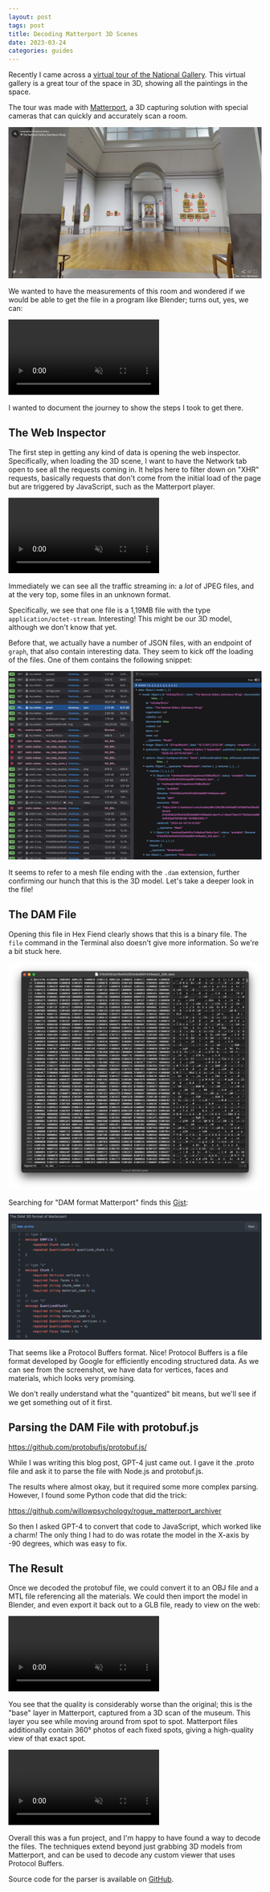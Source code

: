 ```yaml
---
layout: post
tags: post
title: Decoding Matterport 3D Scenes
date: 2023-03-24
categories: guides
---
```

Recently I came across a [virtual tour of the National Gallery](https://www.nationalgallery.org.uk/visiting/virtual-tours/sainsbury-wing-vr-tour). This virtual gallery is a great tour of the space in 3D, showing all the paintings in the space.

The tour was made with [Matterport](https://matterport.com/), a 3D capturing solution with special cameras that can quickly and accurately scan a room.

![Screenshot of Matterport](/static/posts/2023-03-24-matterport-protocol/matterport-screenshot.jpg)

We wanted to have the measurements of this room and wondered if we would be able to get the file in a program like Blender; turns out, yes, we can:

<video src="https://codespacehelp.s3.amazonaws.com/_site/matterport-protocol/museum-blender.mp4" controls muted autoplay loop></video>

I wanted to document the journey to show the steps I took to get there.

## The Web Inspector

The first step in getting any kind of data is opening the web inspector. Specifically, when loading the 3D scene, I want to have the Network tab open to see all the requests coming in. It helps here to filter down on "XHR" requests, basically requests that don't come from the initial load of the page but are triggered by JavaScript, such as the Matterport player.


<video src="https://codespacehelp.s3.amazonaws.com/_site/matterport-protocol/matterport-requests.mp4" muted autoplay loop></video>


Immediately we can see all the traffic streaming in: a *lot* of JPEG files, and at the very top, some files in an unknown format. 

Specifically, we see that one file is a 1,19MB file with the type `application/octet-stream`. Interesting! This might be our 3D model, although we don't know that yet. 

Before that, we actually have a number of JSON files, with an endpoint of `graph`, that also contain interesting data. They seem to kick off the loading of the files. One of them contains the following snippet:

![Screenshot of Matterport](/static/posts/2023-03-24-matterport-protocol/network-view.jpg)

It seems to refer to a mesh file ending with the `.dam` extension, further confirming our hunch that this is the 3D model. Let's take a deeper look in the file!

## The DAM File

Opening this file in Hex Fiend clearly shows that this is a binary file. The `file` command in the Terminal also doesn't give more information. So we're a bit stuck here. 

![Screenshot of Matterport](/static/posts/2023-03-24-matterport-protocol/hex-fiend.png)


Searching for "DAM format Matterport" finds this [Gist](https://gist.github.com/foone/4bd3d9ca059d59e070d1e2aed7ddfe36):

![Screenshot of Matterport](/static/posts/2023-03-24-matterport-protocol/proto-file.png)


That seems like a Protocol Buffers format. Nice! Protocol Buffers is a file format developed by Google for efficiently encoding structured data. As we can see from the screenshot, we have data for vertices, faces and materials, which looks very promising.

We don't really understand what the "quantized" bit means, but we'll see if we get something out of it first.

## Parsing the DAM File with protobuf.js

https://github.com/protobufjs/protobuf.js/

While I was writing this blog post, GPT-4 just came out. I gave it the .proto file and ask it to parse the file with Node.js and protobuf.js.

The results where almost okay, but it required some more complex parsing. However, I found some Python code that did the trick:

https://github.com/willowpsychology/rogue_matterport_archiver

So then I asked GPT-4 to convert that code to JavaScript, which worked like a charm! The only thing I had to do was rotate the model in the X-axis by -90 degrees, which was easy to fix. 

## The Result

Once we decoded the protobuf file, we could convert it to an OBJ file and a MTL file referencing all the materials. We could then import the model in Blender, and even export it back out to a GLB file, ready to view on the web:

<video src="https://codespacehelp.s3.amazonaws.com/_site/matterport-protocol/museum-glb-1.mp4" controls muted autoplay loop></video>

You see that the quality is considerably worse than the original; this is the "base" layer in Matterport, captured from a 3D scan of the museum. This layer you see while moving around from spot to spot. Matterport files additionally contain 360° photos of each fixed spots, giving a high-quality view of that exact spot.

<video src="https://codespacehelp.s3.amazonaws.com/_site/matterport-protocol/museum-glb-2.mp4" controls muted autoplay loop></video>

Overall this was a fun project, and I'm happy to have found a way to decode the files. The techniques extend beyond just grabbing 3D models from Matterport, and can be used to decode any custom viewer that uses Protocol Buffers.

Source code for the parser is available on [GitHub](https://github.com/codespacehelp/matterport-decoder).